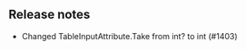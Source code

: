 ## Release notes
<!-- Please add your release notes in the following format:
- My change description (#PR/#issue)
-->

- Changed TableInputAttribute.Take from int? to int (#1403)